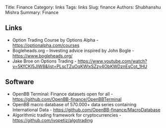 Title: Finance
Category: links
Tags: links
Slug: finance
Authors: Shubhanshu Mishra
Summary: Finance


## Links

* Option Trading Course by Options Alpha - https://optionalpha.com/courses
* Bogleheads.org – Investing advice inspired by John Bogle - https://www.bogleheads.org/
* Jake Broe on Options Trading - https://www.youtube.com/watch?v=5KfCKI5JlW8&list=PLscTZuOqKWIxSZzy4ObKWDznEsCot_1HU


## Software

* OpenBB Terminal: Finance datasets open for all - https://github.com/OpenBB-finance/OpenBBTerminal
* OpenBB macro database of 570.000+ data series containing International Data - https://github.com/OpenBB-finance/MacroDatabase
* Algorithmic trading framework for cryptocurrencies - https://github.com/ivopetiz/algotrading

